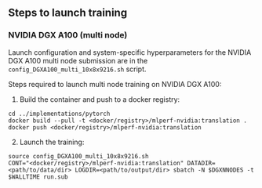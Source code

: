 ## Steps to launch training

### NVIDIA DGX A100 (multi node)

Launch configuration and system-specific hyperparameters for the NVIDIA DGX A100
multi node submission are in the `config_DGXA100_multi_10x8x9216.sh` script.

Steps required to launch multi node training on NVIDIA DGX A100:

1. Build the container and push to a docker registry:

```
cd ../implementations/pytorch
docker build --pull -t <docker/registry>/mlperf-nvidia:translation .
docker push <docker/registry>/mlperf-nvidia:translation
```

2. Launch the training:

```
source config_DGXA100_multi_10x8x9216.sh
CONT="<docker/registry>/mlperf-nvidia:translation" DATADIR=<path/to/data/dir> LOGDIR=<path/to/output/dir> sbatch -N $DGXNNODES -t $WALLTIME run.sub
```
